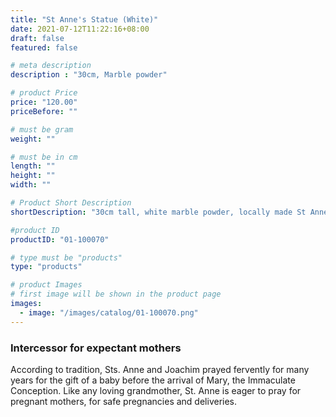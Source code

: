 ```yaml
---
title: "St Anne's Statue (White)"
date: 2021-07-12T11:22:16+08:00
draft: false
featured: false

# meta description
description : "30cm, Marble powder"

# product Price
price: "120.00"
priceBefore: ""

# must be gram
weight: ""

# must be in cm
length: ""
height: ""
width: ""

# Product Short Description
shortDescription: "30cm tall, white marble powder, locally made St Anne's statue. Place a  statue of Saint Anne on your altar when you are petitioning her. Adorn the statue with white flowers or string flowers together to create a garland and drape it over the statue. Offerings of sweet desserts and candies are customary gifts to Saint Anne."

#product ID
productID: "01-100070"

# type must be "products"
type: "products"

# product Images
# first image will be shown in the product page
images:
  - image: "/images/catalog/01-100070.png"
---
```


### Intercessor for expectant mothers
According to tradition, Sts. Anne and Joachim prayed fervently for many years for the gift of a baby before the arrival of Mary, the Immaculate Conception. Like any loving grandmother, St. Anne is eager to pray for pregnant mothers, for safe pregnancies and deliveries.
